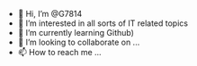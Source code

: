 - 👋 Hi, I’m @G7814
- 👀 I’m interested in all sorts of IT related topics
- 🌱 I’m currently learning Github)
- 💞️ I’m looking to collaborate on ...
- 📫 How to reach me ...

<!---
G7814/G7814 is a ✨ special ✨ repository because its `README.md` (this file) appears on your GitHub profile.
You can click the Preview link to take a look at your changes.
--->
